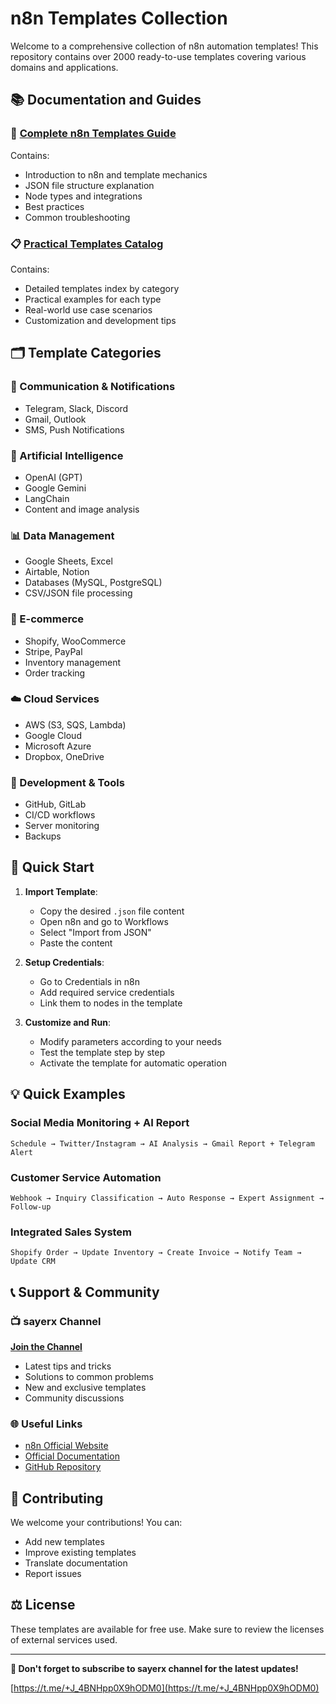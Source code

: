 # n8n Templates Collection

Welcome to a comprehensive collection of n8n automation templates! This repository contains over 2000 ready-to-use templates covering various domains and applications.

## 📚 Documentation and Guides

### 📖 [Complete n8n Templates Guide](./n8n_templates_guide_en.md)
Contains:
- Introduction to n8n and template mechanics
- JSON file structure explanation
- Node types and integrations
- Best practices
- Common troubleshooting

### 📋 [Practical Templates Catalog](./templates_catalog_en.md)
Contains:
- Detailed templates index by category
- Practical examples for each type
- Real-world use case scenarios
- Customization and development tips

## 🗂️ Template Categories

### 📱 Communication & Notifications
- Telegram, Slack, Discord
- Gmail, Outlook
- SMS, Push Notifications

### 🤖 Artificial Intelligence
- OpenAI (GPT)
- Google Gemini
- LangChain
- Content and image analysis

### 📊 Data Management
- Google Sheets, Excel
- Airtable, Notion
- Databases (MySQL, PostgreSQL)
- CSV/JSON file processing

### 🛒 E-commerce
- Shopify, WooCommerce
- Stripe, PayPal
- Inventory management
- Order tracking

### ☁️ Cloud Services
- AWS (S3, SQS, Lambda)
- Google Cloud
- Microsoft Azure
- Dropbox, OneDrive

### 🔧 Development & Tools
- GitHub, GitLab
- CI/CD workflows
- Server monitoring
- Backups

## 🚀 Quick Start

1. **Import Template**:
   - Copy the desired `.json` file content
   - Open n8n and go to Workflows
   - Select "Import from JSON"
   - Paste the content

2. **Setup Credentials**:
   - Go to Credentials in n8n
   - Add required service credentials
   - Link them to nodes in the template

3. **Customize and Run**:
   - Modify parameters according to your needs
   - Test the template step by step
   - Activate the template for automatic operation

## 💡 Quick Examples

### Social Media Monitoring + AI Report
```
Schedule → Twitter/Instagram → AI Analysis → Gmail Report + Telegram Alert
```

### Customer Service Automation
```
Webhook → Inquiry Classification → Auto Response → Expert Assignment → Follow-up
```

### Integrated Sales System
```
Shopify Order → Update Inventory → Create Invoice → Notify Team → Update CRM
```

## 📞 Support & Community

### 📺 sayerx Channel
**[Join the Channel](https://t.me/+J_4BNHpp0X9hODM0)**
- Latest tips and tricks
- Solutions to common problems
- New and exclusive templates
- Community discussions

### 🌐 Useful Links
- [n8n Official Website](https://n8n.io)
- [Official Documentation](https://docs.n8n.io)
- [GitHub Repository](https://github.com/n8n-io/n8n)

## 📝 Contributing

We welcome your contributions! You can:
- Add new templates
- Improve existing templates
- Translate documentation
- Report issues

## ⚖️ License

These templates are available for free use. Make sure to review the licenses of external services used.

---

**🔔 Don't forget to subscribe to sayerx channel for the latest updates!**

[https://t.me/+J_4BNHpp0X9hODM0](https://t.me/+J_4BNHpp0X9hODM0)

